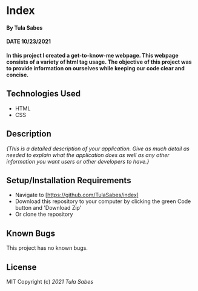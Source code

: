 # Index 

#### By Tula Sabes 

#### DATE 10/23/2021

#### In this project I created a get-to-know-me webpage. This webpage consists of a variety of html tag usage. The objective of this project was to provide information on ourselves while keeping our code clear and concise. 

## Technologies Used

* HTML
* CSS

## Description

_{This is a detailed description of your application. Give as much detail as needed to explain what the application does as well as any other information you want users or other developers to have.}_

## Setup/Installation Requirements

* Navigate to [https://github.com/TulaSabes/index]
* Download this repository to your computer by clicking the green Code button and 'Download Zip'
* Or clone the repository

## Known Bugs

This project has no known bugs. 

## License
MIT 
Copyright (c) _2021_ _Tula Sabes_